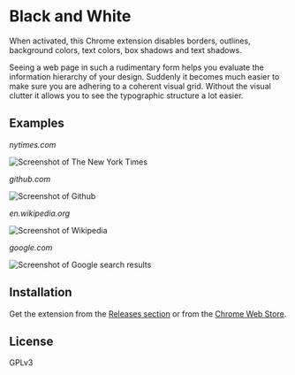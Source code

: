 # Black and White #

When activated, this Chrome extension disables borders, outlines, background colors, text colors, box shadows and text shadows.

Seeing a web page in such a rudimentary form helps you evaluate the information hierarchy of your design. Suddenly it becomes much easier to make sure you are adhering to a coherent visual grid. Without the visual clutter it allows you to see the typographic structure a lot easier.

## Examples ##

*nytimes.com*

![Screenshot of The New York Times](https://cloud.githubusercontent.com/assets/704336/3599061/b7298be8-0cea-11e4-92ea-4af92b284ac6.png)

*github.com*

![Screenshot of Github](https://cloud.githubusercontent.com/assets/704336/3599062/b730f540-0cea-11e4-8626-3966f01b1131.png)

*en.wikipedia.org*

![Screenshot of Wikipedia](https://cloud.githubusercontent.com/assets/704336/3599063/b739f0d2-0cea-11e4-80ce-31b17bec2c78.png)

*google.com*

![Screenshot of Google search results](https://cloud.githubusercontent.com/assets/704336/3599064/b7400efe-0cea-11e4-9a41-34b30ccc2183.png)

## Installation ##

Get the extension from the [Releases section](https://github.com/JannesMeyer/chrome-black-and-white/releases) or from the [Chrome Web Store](https://chrome.google.com/webstore/detail/black-and-white/amdnjmpcoialaikdldjbnkipmckdheie).

## License ##

GPLv3